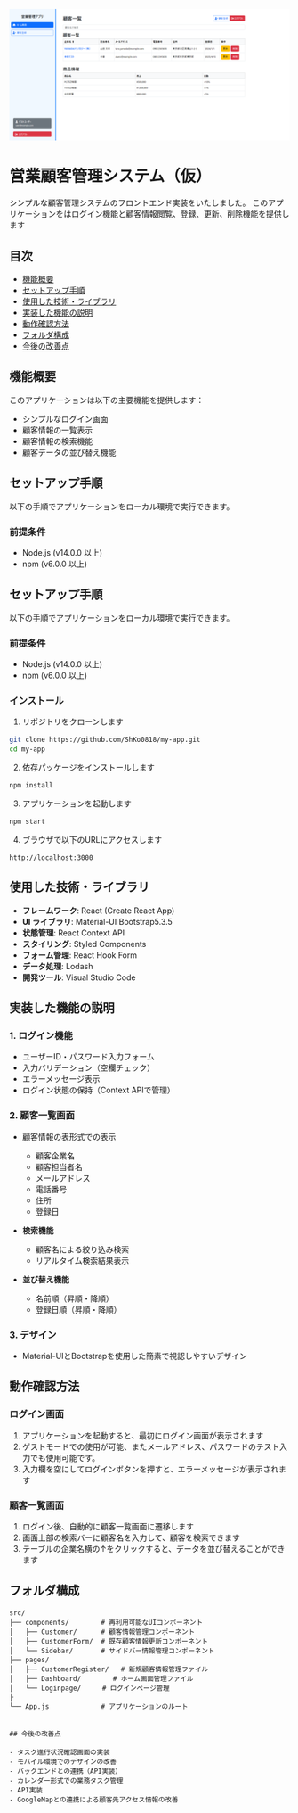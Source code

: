 
![image](https://github.com/ShKo0818/my-app/blob/master/image/%E3%82%B9%E3%82%AF%E3%83%AA%E3%83%BC%E3%83%B3%E3%82%B7%E3%83%A7%E3%83%83%E3%83%88%202025-04-15%20210108.png)

# 営業顧客管理システム（仮）

シンプルな顧客管理システムのフロントエンド実装をいたしました。
このアプリケーションをはログイン機能と顧客情報閲覧、登録、更新、削除機能を提供します



## 目次

- [機能概要](#機能概要)
- [セットアップ手順](#セットアップ手順)
- [使用した技術・ライブラリ](#使用した技術ライブラリ)
- [実装した機能の説明](#実装した機能の説明)
- [動作確認方法](#動作確認方法)
- [フォルダ構成](#フォルダ構成)
- [今後の改善点](#今後の改善点)

## 機能概要

このアプリケーションは以下の主要機能を提供します：

- シンプルなログイン画面
- 顧客情報の一覧表示
- 顧客情報の検索機能
- 顧客データの並び替え機能


## セットアップ手順

以下の手順でアプリケーションをローカル環境で実行できます。

### 前提条件

- Node.js (v14.0.0 以上)
- npm (v6.0.0 以上)



## セットアップ手順

以下の手順でアプリケーションをローカル環境で実行できます。

### 前提条件

- Node.js (v14.0.0 以上)
- npm (v6.0.0 以上)

### インストール

1. リポジトリをクローンします

```bash
git clone https://github.com/ShKo0818/my-app.git
cd my-app
```

2. 依存パッケージをインストールします

```bash
npm install
```

3. アプリケーションを起動します

```bash
npm start
```

4. ブラウザで以下のURLにアクセスします

```
http://localhost:3000
```

## 使用した技術・ライブラリ

- **フレームワーク**: React (Create React App)
- **UI ライブラリ**: Material-UI Bootstrap5.3.5
- **状態管理**: React Context API
- **スタイリング**: Styled Components
- **フォーム管理**: React Hook Form
- **データ処理**: Lodash
- **開発ツール**: Visual Studio Code

## 実装した機能の説明

### 1. ログイン機能

- ユーザーID・パスワード入力フォーム
- 入力バリデーション（空欄チェック）
- エラーメッセージ表示
- ログイン状態の保持（Context APIで管理）

### 2. 顧客一覧画面

- 顧客情報の表形式での表示
  - 顧客企業名
  - 顧客担当者名
  - メールアドレス
  - 電話番号
  - 住所
  - 登録日

- **検索機能**
  - 顧客名による絞り込み検索
  - リアルタイム検索結果表示
- **並び替え機能**
  - 名前順（昇順・降順）
  - 登録日順（昇順・降順）


### 3. デザイン

- Material-UIとBootstrapを使用した簡素で視認しやすいデザイン

## 動作確認方法

### ログイン画面

1. アプリケーションを起動すると、最初にログイン画面が表示されます
2. ゲストモードでの使用が可能、またメールアドレス、パスワードのテスト入力でも使用可能です。
3. 入力欄を空にしてログインボタンを押すと、エラーメッセージが表示されます

### 顧客一覧画面

1. ログイン後、自動的に顧客一覧画面に遷移します
2. 画面上部の検索バーに顧客名を入力して、顧客を検索できます
3. テーブルの企業名横の↑をクリックすると、データを並び替えることができます

## フォルダ構成

```
src/
├── components/        # 再利用可能なUIコンポーネント
│   ├── Customer/      # 顧客情報管理コンポーネント
│   ├── CustomerForm/  # 既存顧客情報更新コンポーネント
│   └── Sidebar/       # サイドバー情報管理コンポーネント
├── pages/
│   ├── CustomerRegister/   # 新規顧客情報管理ファイル
│   ├── Dashboard/        # ホーム画面管理ファイル
│   └── Loginpage/  　　# ログインページ管理
├
└── App.js             # アプリケーションのルート


## 今後の改善点

- タスク進行状況確認画面の実装
- モバイル環境でのデザインの改善
- バックエンドとの連携（API実装）
- カレンダー形式での業務タスク管理
- API実装
- GoogleMapとの連携による顧客先アクセス情報の改善
